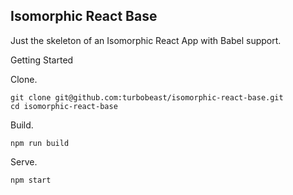 ## Isomorphic React Base

Just the skeleton of an Isomorphic React App with Babel support.

Getting Started

Clone.

```shell
git clone git@github.com:turbobeast/isomorphic-react-base.git
cd isomorphic-react-base
```

Build.

```shell
npm run build
```

Serve.

```shell
npm start
```

